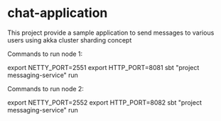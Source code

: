 # chat-application
This project provide a sample application to send messages to various users using akka cluster sharding concept

Commands to run node 1:

export NETTY_PORT=2551
export HTTP_PORT=8081
sbt "project messaging-service" run

Commands to run node 2:

export NETTY_PORT=2552
export HTTP_PORT=8082
sbt "project messaging-service" run
